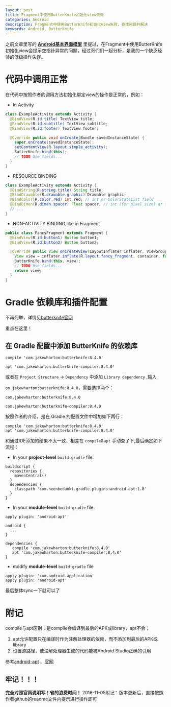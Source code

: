 ```yaml
---
layout: post
title: Fragment中使用ButterKnife初始化view失败
categories: Android
description: Fragment中使用ButterKnife初始化view失败，查找问题并解决
keywords: Android, ButterKnife
---
```


之前文章里写的 **[Android基本界面模型](https://stdupanda.github.io/2016/10/19/viewpager+fragment%E5%BA%95%E9%83%A8%E5%AF%BC%E8%88%AA%E5%B7%A6%E5%8F%B3%E6%BB%91%E5%8A%A8/)** 里提过，在Fragment中使用ButterKnife初始化view会提示空指针异常的问题，经过哥们们一起分析，是我的一个缺乏经验的低级操作失误。

# 代码中调用正常

在代码中按照作者的调用方法初始化绑定view的操作是正常的，例如：

- In Activity

```java
class ExampleActivity extends Activity {
  @BindView(R.id.title) TextView title;
  @BindView(R.id.subtitle) TextView subtitle;
  @BindView(R.id.footer) TextView footer;

  @Override public void onCreate(Bundle savedInstanceState) {
    super.onCreate(savedInstanceState);
    setContentView(R.layout.simple_activity);
    ButterKnife.bind(this);
    // TODO Use fields...
  }
}
```

- RESOURCE BINDING

```java
class ExampleActivity extends Activity {
  @BindString(R.string.title) String title;
  @BindDrawable(R.drawable.graphic) Drawable graphic;
  @BindColor(R.color.red) int red; // int or ColorStateList field
  @BindDimen(R.dimen.spacer) Float spacer; // int (for pixel size) or float (for exact value) field
  // ...
}
```

- NON-ACTIVITY BINDING,like in Fragment

```java
public class FancyFragment extends Fragment {
  @BindView(R.id.button1) Button button1;
  @BindView(R.id.button2) Button button2;

  @Override public View onCreateView(LayoutInflater inflater, ViewGroup container, Bundle savedInstanceState) {
    View view = inflater.inflate(R.layout.fancy_fragment, container, false);
    ButterKnife.bind(this, view);
    // TODO Use fields...
    return view;
  }
}
```

# Gradle 依赖库和插件配置
不再列举，详情见[butterknife官网](http://jakewharton.github.io/butterknife/ "Go to butterknife！")

重点在这里！

## 在 Gradle 配置中添加 ButterKnife 的依赖库

`compile 'com.jakewharton:butterknife:8.4.0'`

`apt 'com.jakewharton:butterknife-compiler:8.4.0'`

或者在 `Project Structure` -> `Dependency` 中添加 `Library dependency` ,输入

`om.jakewharton:butterknife:8.4.0`，需要选择两个：

`com.jakewharton:butterknife:8.4.0`

`com.jakewharton:butterknife-compiler:8.4.0`

按照作者的介绍，是在 Gradle 的配置文件中增加如下两行：

```
compile 'com.jakewharton:butterknife:8.4.0'
apt 'com.jakewharton:butterknife-compiler:8.4.0'
```

和通过IDE添加的结果不太一致，相差在 `compile`&`apt` 手动查了下,最后确定如下流程：

-  In your **project-level** `build.gradle` file:

```
buildscript {
  repositories {
    mavenCentral()
  }
  dependencies {
    classpath 'com.neenbedankt.gradle.plugins:android-apt:1.8'
  }
}
```

-  In your **module-level** `build.gradle` file:

```
apply plugin: 'android-apt'

android {
  ...
}

dependencies {
   compile 'com.jakewharton:butterknife:8.4.0'
   apt 'com.jakewharton:butterknife-compiler:8.4.0'
}
```

-  modify **module-level** `build.gradle` file

```
apply plugin: 'com.android.application'
apply plugin: 'android-apt'
```

最后整体sync一下就可以了


# 附记 #

compile与apt区别：是compile会编译到最后的APK或library，apt不会；

1. apt允许配置只在编译时作为注解处理器的依赖，而不添加到最后的APK或library
2. 设置源路径，使注解处理器生成的代码能被Android Studio正确的引用

参考[android-apt](http://www.jianshu.com/p/2494825183c5 "android-apt") 、[官网](https://bitbucket.org/hvisser/ "官网")

## 牢记！！！
**完全对照官网说明写！省的浪费时间！**
2016-11-05附记：版本更新后，直接按照作者github的readme文件内提示进行操作即可